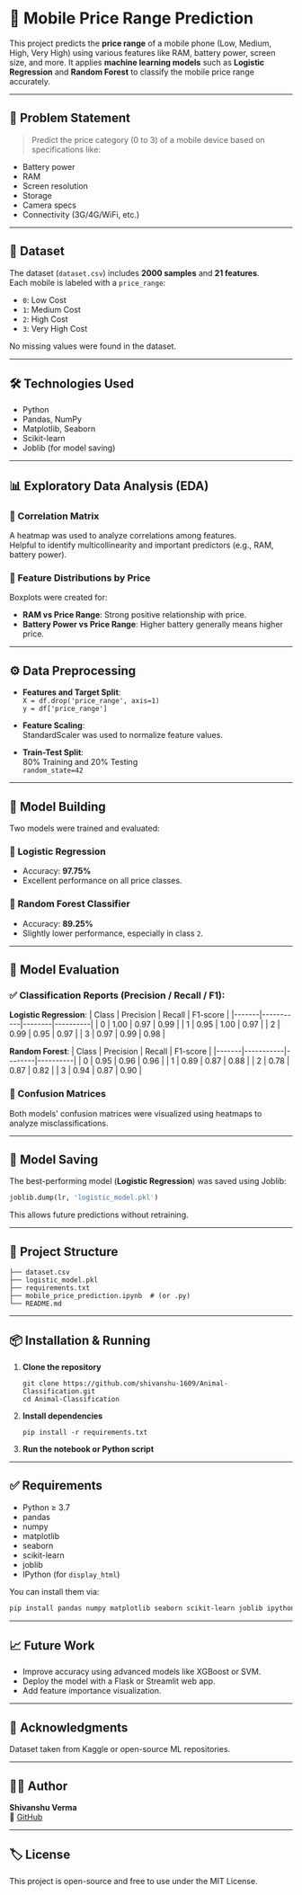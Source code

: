 
# 📱 Mobile Price Range Prediction

This project predicts the **price range** of a mobile phone (Low, Medium, High, Very High) using various features like RAM, battery power, screen size, and more. It applies **machine learning models** such as **Logistic Regression** and **Random Forest** to classify the mobile price range accurately.

---

## 🧠 Problem Statement

> Predict the price category (0 to 3) of a mobile device based on specifications like:
- Battery power
- RAM
- Screen resolution
- Storage
- Camera specs
- Connectivity (3G/4G/WiFi, etc.)

---

## 📁 Dataset

The dataset (`dataset.csv`) includes **2000 samples** and **21 features**.  
Each mobile is labeled with a `price_range`:
- `0`: Low Cost
- `1`: Medium Cost
- `2`: High Cost
- `3`: Very High Cost

No missing values were found in the dataset.

---

## 🛠️ Technologies Used

- Python
- Pandas, NumPy
- Matplotlib, Seaborn
- Scikit-learn
- Joblib (for model saving)

---

## 📊 Exploratory Data Analysis (EDA)

### 🔹 Correlation Matrix

A heatmap was used to analyze correlations among features.  
Helpful to identify multicollinearity and important predictors (e.g., RAM, battery power).

### 🔹 Feature Distributions by Price

Boxplots were created for:
- **RAM vs Price Range**: Strong positive relationship with price.
- **Battery Power vs Price Range**: Higher battery generally means higher price.

---

## ⚙️ Data Preprocessing

- **Features and Target Split**:  
  `X = df.drop('price_range', axis=1)`  
  `y = df['price_range']`

- **Feature Scaling**:  
  StandardScaler was used to normalize feature values.

- **Train-Test Split**:  
  80% Training and 20% Testing  
  `random_state=42`

---

## 🤖 Model Building

Two models were trained and evaluated:

### 🔹 Logistic Regression
- Accuracy: **97.75%**
- Excellent performance on all price classes.

### 🔹 Random Forest Classifier
- Accuracy: **89.25%**
- Slightly lower performance, especially in class `2`.

---

## 🧪 Model Evaluation

### ✅ Classification Reports (Precision / Recall / F1):

**Logistic Regression**:
| Class | Precision | Recall | F1-score |
|-------|-----------|--------|----------|
| 0     | 1.00      | 0.97   | 0.99     |
| 1     | 0.95      | 1.00   | 0.97     |
| 2     | 0.99      | 0.95   | 0.97     |
| 3     | 0.97      | 0.99   | 0.98     |

**Random Forest**:
| Class | Precision | Recall | F1-score |
|-------|-----------|--------|----------|
| 0     | 0.95      | 0.96   | 0.96     |
| 1     | 0.89      | 0.87   | 0.88     |
| 2     | 0.78      | 0.87   | 0.82     |
| 3     | 0.94      | 0.87   | 0.90     |

### 🔹 Confusion Matrices

Both models' confusion matrices were visualized using heatmaps to analyze misclassifications.

---

## 💾 Model Saving

The best-performing model (**Logistic Regression**) was saved using Joblib:

```python
joblib.dump(lr, 'logistic_model.pkl')
```

This allows future predictions without retraining.

---

## 📌 Project Structure

```
├── dataset.csv
├── logistic_model.pkl
├── requirements.txt
├── mobile_price_prediction.ipynb  # (or .py)
└── README.md
```

---

## 📦 Installation & Running

1. **Clone the repository**  
   ```
   git clone https://github.com/shivanshu-1609/Animal-Classification.git
   cd Animal-Classification
   ```

2. **Install dependencies**  
   ```
   pip install -r requirements.txt
   ```

3. **Run the notebook or Python script**

---

## ✅ Requirements

- Python ≥ 3.7
- pandas
- numpy
- matplotlib
- seaborn
- scikit-learn
- joblib
- IPython (for `display_html`)

You can install them via:

```bash
pip install pandas numpy matplotlib seaborn scikit-learn joblib ipython
```

---

## 📈 Future Work

- Improve accuracy using advanced models like XGBoost or SVM.
- Deploy the model with a Flask or Streamlit web app.
- Add feature importance visualization.

---

## 🙌 Acknowledgments

Dataset taken from Kaggle or open-source ML repositories.

---

## 🧑‍💻 Author

**Shivanshu Verma**  
🔗 [GitHub](https://github.com/shivanshu-1609)

---

## 🏷️ License

This project is open-source and free to use under the MIT License.
